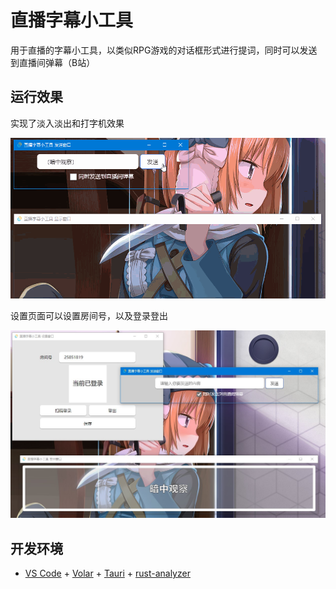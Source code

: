 # 直播字幕小工具

用于直播的字幕小工具，以类似RPG游戏的对话框形式进行提词，同时可以发送到直播间弹幕（B站）

## 运行效果

实现了淡入淡出和打字机效果

![gif录像](./media/screen_shot.gif)

设置页面可以设置房间号，以及登录登出

![截图](./media/screen_shot.jpg)

## 开发环境

- [VS Code](https://code.visualstudio.com/) + [Volar](https://marketplace.visualstudio.com/items?itemName=Vue.volar) + [Tauri](https://marketplace.visualstudio.com/items?itemName=tauri-apps.tauri-vscode) + [rust-analyzer](https://marketplace.visualstudio.com/items?itemName=rust-lang.rust-analyzer)

